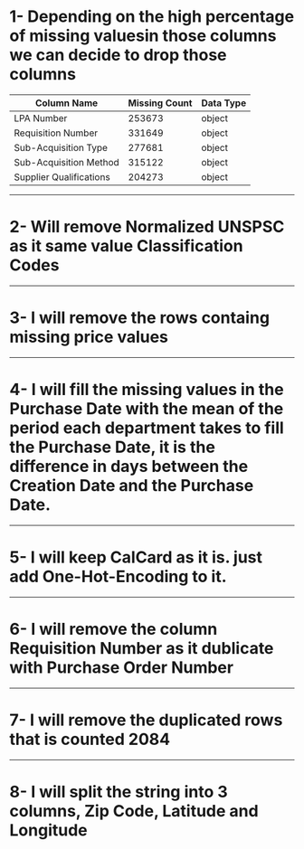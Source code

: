# 1- Depending on the high percentage of missing valuesin those columns we can decide to drop those columns
| Column Name | Missing Count | Data Type |
|-------------|---------------|-----------|
| LPA Number | 253673 | object |
| Requisition Number | 331649 | object |
| Sub-Acquisition Type | 277681 | object |
| Sub-Acquisition Method | 315122 | object |
| Supplier Qualifications | 204273 | object |
---
# 2- Will remove Normalized UNSPSC as it same value Classification Codes
---
# 3- I will remove the rows containg missing price values
---
# 4- I will fill the missing values in the Purchase Date with the mean of the period each department takes to fill the Purchase Date, it is the difference in days between the Creation Date and the Purchase Date.
---
# 5- I will keep CalCard as it is. just add One-Hot-Encoding to it.
---
# 6- I will remove the column Requisition Number as it dublicate with Purchase Order Number
---
# 7- I will remove the duplicated rows that is counted 2084
---
# 8- I will split the string into 3 columns, Zip Code, Latitude and Longitude
